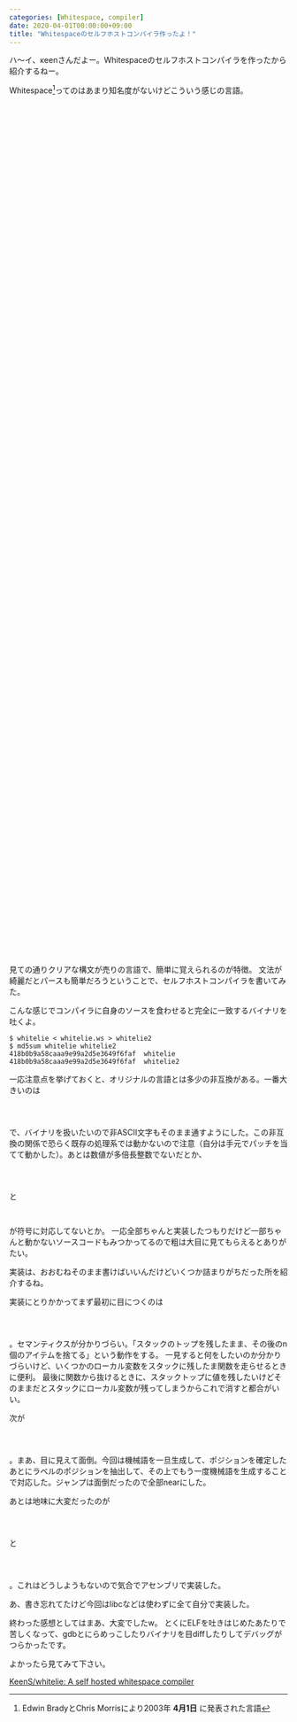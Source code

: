 ```yaml
---
categories: [Whitespace, compiler]
date: 2020-04-01T00:00:00+09:00
title: "Whitespaceのセルフホストコンパイラ作ったよ！"
---
```


ハ〜イ、κeenさんだよー。Whitespaceのセルフホストコンパイラを作ったから紹介するねー。

<!--more-->

Whitespace[^1]ってのはあまり知名度がないけどこういう感じの言語。

[^1]: Edwin BradyとChris Morrisにより2003年 **4月1日** に発表された言語

``` text
    
   	  	   
		    	
   		  	 	
		    	 
   		 		  
		    		
   		 		  
		    	  
   		 				
		    	 	
   	 		  
		    		 
   	     
		    			
   			 			
		    	   
   		 				
		    	  	
   			  	 
		    	 	 
   		 		  
		    	 		
   		  	  
		    		  
   	     
		    		 	
   		 				
		    			 
   		  		 
		    				
   	     
		    	    
   			  		
		    	   	
   			    
		    	  	 
   		    	
		    	  		
   		   		
		    	 	  
   		  	 	
		    	 	 	
   			  		
		    	 		 
   	    	
		    	 			
    
		     

 	 			 			 			  	  		 	  	 			 	   		  	 	

 	 		 			  		  	 	 			 			 		 		   		 	  	 		 			  		  	 	




   		    	 		  	   		  	  
	   
	

   			 			 			  	  		 	  	 			 	   		  	 	
 
 			 
 
	  			 			 			  	  		 	  	 			 	   		  	 	 	 					 		  	 	 		 			  		  	  
	
     	
	   
 
 			 			 			  	  		 	  	 			 	   		  	 	

   			 			 			  	  		 	  	 			 	   		  	 	 	 					 		  	 	 		 			  		  	  
 

 


	

   			  	  		  	 	 		    	 		  	  
 
  
 	
	 			 
    	 	 
	  	
	  			  	  		  	 	 		    	 		  	   	 					 		  	 	 		 			  		  	  
 

   	
	   
 
 			  	  		  	 	 		    	 		  	  

   			  	  		  	 	 		    	 		  	   	 					 		  	 	 		 			  		  	  
 

   	
	       
		 
	

   		 			  		  	 	 			 			 		 		   		 	  	 		 			  		  	 	
   	 	 
   		 	
	
  	
  
	

```

見ての通りクリアな構文が売りの言語で、簡単に覚えられるのが特徴。
文法が綺麗だとパースも簡単だろうということで、セルフホストコンパイラを書いてみた。

こんな感じでコンパイラに自身のソースを食わせると完全に一致するバイナリを吐くよ。

``` console
$ whitelie < whitelie.ws > whitelie2
$ md5sum whitelie whitelie2
418b0b9a58caaa9e99a2d5e3649f6faf  whitelie
418b0b9a58caaa9e99a2d5e3649f6faf  whitelie2
```

一応注意点を挙げておくと、オリジナルの言語とは多少の非互換がある。一番大きいのは
<pre class="chroma"><code class="language-text" data-lang="text">	
  </code></pre>
で、バイナリを扱いたいので非ASCII文字もそのまま通すようにした。この非互換の関係で恐らく既存の処理系では動かないので注意（自分は手元でパッチを当てて動かした）。あとは数値が多倍長整数でないだとか、<pre class="chroma"><code class="language-text" data-lang="text">	
 	</code></pre>と<pre class="chroma"><code class="language-text" data-lang="text">	
		</code></pre>が符号に対応してないとか。
一応全部ちゃんと実装したつもりだけど一部ちゃんと動かないソースコードもみつかってるので粗は大目に見てもらえるとありがたい。


実装は、おおむねそのまま書けばいいんだけどいくつか詰まりがちだった所を紹介するね。

実装にとりかかってまず最初に目につくのは

<pre class="chroma"><code class="language-text" data-lang="text"> 
	</code></pre>


 。セマンティクスが分かりづらい。「スタックのトップを残したまま、その後のn個のアイテムを捨てる」という動作をする。
一見すると何をしたいのか分かりづらいけど、いくつかのローカル変数をスタックに残したま関数を走らせるときに便利。
最後に関数から抜けるときに、スタックトップに値を残したいけどそのままだとスタックにローカル変数が残ってしまうからこれで消すと都合がいい。

次が

<pre class="chroma"><code class="language-text" data-lang="text">
  </code></pre>

。まあ、目に見えて面倒。今回は機械語を一旦生成して、ポジションを確定したあとにラベルのポジションを抽出して、その上でもう一度機械語を生成することで対応した。ジャンプは面倒だったので全部nearにした。



あとは地味に大変だったのが

<pre class="chroma"><code class="language-text" data-lang="text">	
 	</code></pre>

と

<pre class="chroma"><code class="language-text" data-lang="text">	
		</code></pre>

。これはどうしようもないので気合でアセンブリで実装した。

あ、書き忘れてたけど今回はlibcなどは使わずに全て自分で実装した。

終わった感想としてはまあ、大変でしたw。
とくにELFを吐きはじめたあたりで苦しくなって、gdbとにらめっこしたりバイナリを目diffしたりしてデバッグがつらかったです。


よかったら見てみて下さい。

[KeenS/whitelie: A self hosted whitespace compiler](https://github.com/KeenS/whitelie)
